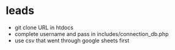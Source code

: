 # leads

- git clone URL in htdocs
- complete username and pass in includes/connection_db.php
- use csv that went through google sheets first
